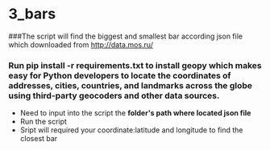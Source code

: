 # 3_bars

###The script will find the biggest and smallest bar according json file which downloaded from http://data.mos.ru/
### Run pip install -r requirements.txt to install geopy which makes easy for Python developers to locate the coordinates of addresses, cities, countries, and landmarks across the globe using third-party geocoders and other data sources.
- Need to input into the script the **folder's path where located json file**
- Run the script
- Sript will required your coordinate:latitude and longitude to find the closest bar